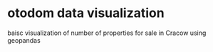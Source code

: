 # otodom data visualization
baisc visualization of number of properties for sale in Cracow using geopandas
 
